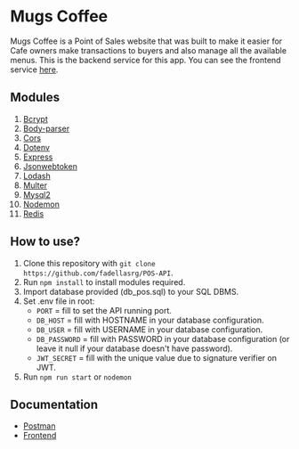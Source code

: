 # Mugs Coffee
Mugs Coffee is a Point of Sales website that was built to make it easier for Cafe owners make transactions to buyers and also manage all the available menus.
This is the backend service for this app. You can see the frontend service [here](https://github.com/fadellasrg/POS-Web).

## Modules
1. [Bcrypt](https://www.npmjs.com/package/bcrypt)
2. [Body-parser](https://www.npmjs.com/package/body-parser)
3. [Cors](https://www.npmjs.com/package/cors)
4. [Dotenv](https://www.npmjs.com/package/dotenv)
5. [Express](https://www.npmjs.com/package/express)
6. [Jsonwebtoken](https://www.npmjs.com/package/jsonwebtoken)
7. [Lodash](https://www.npmjs.com/package/lodash)
8. [Multer](https://www.npmjs.com/package/multer)
9. [Mysql2](https://www.npmjs.com/package/mysql2)
10. [Nodemon](https://www.npmjs.com/package/nodemon)
11. [Redis](https://redis.io/)

## How to use?
1. Clone this repository with `git clone https://github.com/fadellasrg/POS-API`.
2. Run `npm install` to install modules required.
3. Import database provided (db_pos.sql) to your SQL DBMS.
4. Set .env file in root:
    - `PORT` = fill to set the API running port.
    - `DB_HOST` = fill with HOSTNAME in your database configuration.
    - `DB_USER` = fill with USERNAME in your database configuration.
    - `DB_PASSWORD` = fill with PASSWORD in your database configuration (or leave it null if your database doesn't have password).
    - `JWT_SECRET` = fill with the unique value due to signature verifier on JWT.
5. Run `npm run start` or `nodemon`

## Documentation
- [Postman](https://documenter.getpostman.com/view/13713483/TWDfDDVo)
- [Frontend](https://github.com/fadellasrg/POS-Web)
